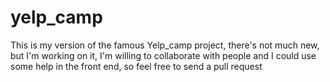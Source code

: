 # yelp_camp
This is my version of the famous Yelp_camp project, there's not much new, but I'm working on it, I'm willing to collaborate with people and I could use some help in the front end, so feel free to send a pull request
